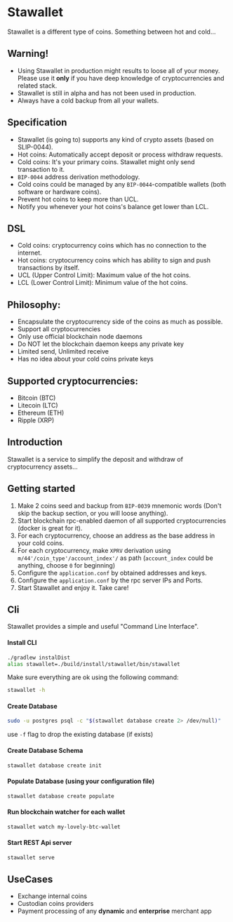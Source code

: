 # Stawallet
Stawallet is a different type of coins. Something between hot and cold...

## Warning!
* Using Stawallet in production might results to loose all of your money. Please use it **only** if you have deep knowledge of cryptocurrencies and related stack.
* Stawallet is still in alpha and has not been used in production.
* Always have a cold backup from all your wallets.

## Specification
* Stawallet (is going to) supports any kind of crypto assets (based on SLIP-0044).
* Hot coins: Automatically accept deposit or process withdraw requests.
* Cold coins: It's your primary coins. Stawallet might only send transaction to it.
* `BIP-0044` address derivation methodology.
* Cold coins could be managed by any `BIP-0044`-compatible wallets (both software or hardware coins).
* Prevent hot coins to keep more than UCL.
* Notify you whenever your hot coins's balance get lower than LCL.

## DSL
* Cold coins: cryptocurrency coins which has no connection to the internet.
* Hot coins: cryptocurrency coins which has ability to sign and push transactions by itself.
* UCL (Upper Control Limit): Maximum value of the hot coins.
* LCL (Lower Control Limit): Minimum value of the hot coins.

## Philosophy:
* Encapsulate the cryptocurrency side of the coins as much as possible.
* Support all cryptocurrencies
* Only use official blockchain node daemons
* Do NOT let the blockchain daemon keeps any private key
* Limited send, Unlimited receive
* Has no idea about your cold coins private keys

## Supported cryptocurrencies:
* Bitcoin (BTC)
* Litecoin (LTC)
* Ethereum (ETH)
* Ripple (XRP)

## Introduction
Stawallet is a service to simplify the deposit and withdraw of cryptocurrency assets...

## Getting started
1. Make 2 coins seed and backup from `BIP-0039` mnemonic words (Don't skip the backup section, or you will loose anything).
2. Start blockchain rpc-enabled daemon of all supported cryptocurrencies (docker is great for it).
3. For each cryptocurrency, choose an address as the base address in your cold coins.
4. For each cryptocurrency, make `XPRV` derivation using `m/44'/coin_type'/account_index'/` as path (`account_index` could be anything, choose `0` for beginning)
5. Configure the `application.conf` by obtained addresses and keys.
6. Configure the `application.conf` by the rpc server IPs and Ports.
7. Start Stawallet and enjoy it. Take care!

## Cli
Stawallet provides a simple and useful "Command Line Interface".

#### Install CLI
```bash
./gradlew instalDist
alias stawallet=./build/install/stawallet/bin/stawallet
```

Make sure everything are ok using the following command:
```bash
stawallet -h
```

#### Create Database
```bash
sudo -u postgres psql -c "$(stawallet database create 2> /dev/null)"
```

use `-f` flag to drop the existing database (if exists)

#### Create Database Schema
```bash
stawallet database create init
```

#### Populate Database (using your configuration file)
```bash
stawallet database create populate
```

#### Run blockchain watcher for each wallet
```bash
stawallet watch my-lovely-btc-wallet
```

#### Start REST Api server
```bash
stawallet serve
```

## UseCases
* Exchange internal coins
* Custodian coins providers
* Payment processing of any **dynamic** and **enterprise** merchant app

